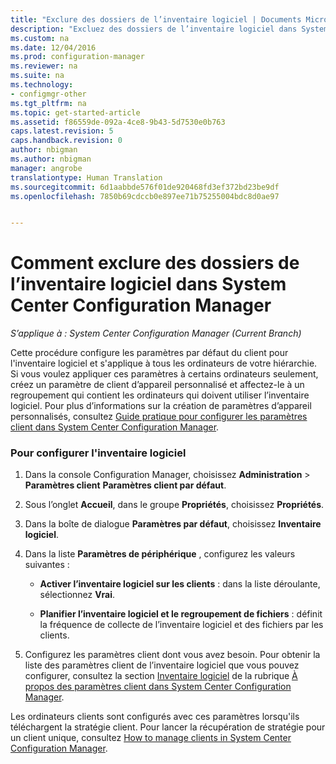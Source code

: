 ```yaml
---
title: "Exclure des dossiers de l’inventaire logiciel | Documents Microsoft"
description: "Excluez des dossiers de l’inventaire logiciel dans System Center Configuration Manager."
ms.custom: na
ms.date: 12/04/2016
ms.prod: configuration-manager
ms.reviewer: na
ms.suite: na
ms.technology:
- configmgr-other
ms.tgt_pltfrm: na
ms.topic: get-started-article
ms.assetid: f86559de-092a-4ce8-9b43-5d7530e0b763
caps.latest.revision: 5
caps.handback.revision: 0
author: nbigman
ms.author: nbigman
manager: angrobe
translationtype: Human Translation
ms.sourcegitcommit: 6d1aabbde576f01de920468fd3ef372bd23be9df
ms.openlocfilehash: 7850b69cdccb0e897ee71b75255004bdc8d0ae97


---
```

# <a name="how-to-exclude-folders-from-software-inventory-in-system-center-configuration-manager"></a>Comment exclure des dossiers de l’inventaire logiciel dans System Center Configuration Manager

*S’applique à : System Center Configuration Manager (Current Branch)*

 Cette procédure configure les paramètres par défaut du client pour l'inventaire logiciel et s'applique à tous les ordinateurs de votre hiérarchie. Si vous voulez appliquer ces paramètres à certains ordinateurs seulement, créez un paramètre de client d’appareil personnalisé et affectez-le à un regroupement qui contient les ordinateurs qui doivent utiliser l’inventaire logiciel. Pour plus d’informations sur la création de paramètres d’appareil personnalisés, consultez [Guide pratique pour configurer les paramètres client dans System Center Configuration Manager](../../../../core/clients/deploy/configure-client-settings.md).  

### <a name="to-configure-software-inventory"></a>Pour configurer l'inventaire logiciel  

1.  Dans la console Configuration Manager, choisissez **Administration** > **Paramètres client**  **Paramètres client par défaut**.  

4.  Sous l’onglet **Accueil**, dans le groupe **Propriétés**, choisissez **Propriétés**.  

5.  Dans la boîte de dialogue **Paramètres par défaut**, choisissez **Inventaire logiciel**.  

6.  Dans la liste **Paramètres de périphérique** , configurez les valeurs suivantes :  

    -   **Activer l’inventaire logiciel sur les clients** : dans la liste déroulante, sélectionnez **Vrai**.  

    -   **Planifier l’inventaire logiciel et le regroupement de fichiers** : définit la fréquence de collecte de l’inventaire logiciel et des fichiers par les clients.   

7.  Configurez les paramètres client dont vous avez besoin. Pour obtenir la liste des paramètres client de l’inventaire logiciel que vous pouvez configurer, consultez la section [Inventaire logiciel](../../../../core/clients/deploy/about-client-settings.md#software-inventory) de la rubrique [À propos des paramètres client dans System Center Configuration Manager](../../../../core/clients/deploy/about-client-settings.md).  

 Les ordinateurs clients sont configurés avec ces paramètres lorsqu'ils téléchargent la stratégie client. Pour lancer la récupération de stratégie pour un client unique, consultez [How to manage clients in System Center Configuration Manager](../../../../core/clients/manage/manage-clients.md).  



<!--HONumber=Dec16_HO3-->



